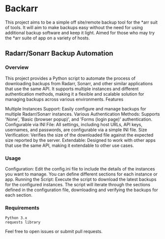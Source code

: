 # Backarr
This project aims to be a simple off site/remote backup tool for the *arr suit of tools. It will aim to make backups easy without the need for using additional backup software and keep it light. Aimed for those who may try the *arr suite of app on a variety of hosts.
## Radarr/Sonarr Backup Automation

### Overview

This project provides a Python script to automate the process of downloading backups from Radarr, Sonarr, and other similar applications that use the same API. It supports multiple instances and different authentication methods, making it a flexible and scalable solution for managing backups across various environments.
Features

Multiple Instances Support: Easily configure and manage backups for multiple Radarr/Sonarr instances.
Various Authentication Methods: Supports 'None', 'Basic (browser popup)', and 'Forms (login page)' authentication.
Configurable via INI File: All settings, including host URLs, API keys, usernames, and passwords, are configurable via a simple INI file.
Size Verification: Verifies the size of the downloaded file against the expected size reported by the server.
Extendable: Designed to work with other apps that use the same API, making it extendable to other use cases.

### Usage

Configuration: Edit the config.ini file to include the details of the instances you want to manage. You can define different sections for each instance or app.
Running the Script: Execute the script to download the latest backups for the configured instances. The script will iterate through the sections defined in the configuration file, downloading and verifying the backups for each section.

### Requirements

    Python 3.x
    requests library


Feel free to open issues or submit pull requests.

